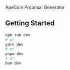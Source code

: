 ApeCoin Proposal Generator 

## Getting Started

```bash
npm run dev
# or
yarn dev
# or
pnpm dev
# or
bun dev
```
